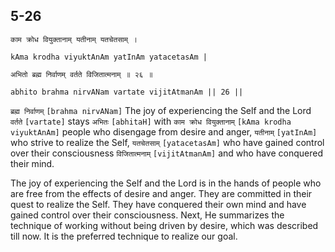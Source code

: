 ## 5-26


```shloka-sa
काम क्रोध वियुक्तानाम् यतीनाम् यतचेतसाम् ।
```
```shloka-sa-hk
kAma krodha viyuktAnAm yatInAm yatacetasAm |
```
```shloka-sa
अभितो ब्रह्म निर्वाणम् वर्तते विजितात्मनाम् ॥ २६ ॥
```
```shloka-sa-hk
abhito brahma nirvANam vartate vijitAtmanAm || 26 ||
```

`ब्रह्म निर्वाणम्` `[brahma nirvANam]` The joy of experiencing the Self and the Lord `वर्तते` `[vartate]` stays `अभितः` `[abhitaH]` with `काम क्रोध वियुक्तानाम्` `[kAma krodha viyuktAnAm]` people who disengage from desire and anger, `यतीनाम्` `[yatInAm]` who strive to realize the Self, `यतचेतसाम्` `[yatacetasAm]` who have gained control over their consciousness `विजितात्मनाम्` `[vijitAtmanAm]` and who have conquered their mind.

The joy of experiencing the Self and the Lord is in the hands of people who are free from the effects of desire and anger. They are committed in their quest to realize the Self. They have conquered their own mind and have gained control over their consciousness.
Next, He summarizes the technique of working without being driven by desire, which was described till now. It is the preferred technique to realize our goal.

